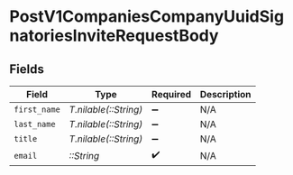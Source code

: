 # PostV1CompaniesCompanyUuidSignatoriesInviteRequestBody


## Fields

| Field                 | Type                  | Required              | Description           |
| --------------------- | --------------------- | --------------------- | --------------------- |
| `first_name`          | *T.nilable(::String)* | :heavy_minus_sign:    | N/A                   |
| `last_name`           | *T.nilable(::String)* | :heavy_minus_sign:    | N/A                   |
| `title`               | *T.nilable(::String)* | :heavy_minus_sign:    | N/A                   |
| `email`               | *::String*            | :heavy_check_mark:    | N/A                   |